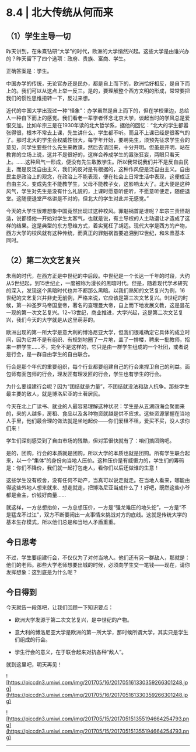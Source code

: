 # 8.4 | 北大传统从何而来 

## （1）学生主导一切

昨天讲到，在朱熹钻研“大学”的时代，欧洲的大学悄然兴起。这些大学是由谁兴办的？昨天留下了四个选项：政府、贵族、富商、学生。

正确答案是：学生。

中国办学的传统，无论官办还是民办，都是自上而下的，欧洲恰好相反，是自下而上的。我们可以从这点上举一反三。是的，要理解整个西方文明的形成，常常要把我们的惯性思维扭转一下，反过来想。

近代的中国大学出现过一种“怪象”：办学虽然是自上而下的，但在学校里边，总给人一种自下而上的感觉。我们看老一辈学者怀念北京大学，谈起当时的学风总是爱恨交加。比如牟宗三是在1930年读的北大哲学系，据他的回忆：“北大的学生都嚣张得很，根本不常去上课，先生讲什么，学生都不听。而且不上课已经是很客气的了。那时北大的学生会权威性很大，每学年开始，要聘先生，须预先征求学生会的意见，问学生要些什么先生来教课，然后去请回来，十分开明。但虽是开明，站在教育的立场上说，这并不是很好的，这样会养成学生的嚣张狂妄，两眼只看天上。……这种风气一形成，便没有先生敢教学生。所以我常说我们并不是反自由民主，而是反泛自由主义，我们的反对是有根据的，这种作风便是泛自由主义。自由民主是政治上的观念，在政治上不能表现，便在社会上日常生活中表现，这便成泛自由主义。变成先生不能教学生，父母不能教子女，这影响太大了。北大便是这种风气，学生对先生是没有什么礼貌的，上课时愿意听便听，不愿意听便走，随便退堂。这随便退堂严格讲是不对的，但北大的学生对此并无感觉。”

今天的大学生很难想象中国竟然出现过这种校风。罪魁祸首是谁呢？牟宗三责怪胡适，说都怪他一开始对学生太客气，也就是说，有主导权的人主动退让才造成了这样的结果。这是典型的东方思维方式，着实冤枉了胡适。现代大学是西方的产物，西方大学的校风就有这种传统，而真正的罪魁祸首要追溯到12世纪，和朱熹基本同时。

## （2）第二次文艺复兴

朱熹的时代，在西方正是中世纪的中后段。中世纪是一个长达一千年的时段，大约从5世纪起，到15世纪止，一度被称为漫长的黑暗时代。但是，随着现代学术研究的深入，发现这个黑暗时代也并不都那么黑暗。以我们熟知的文艺复兴为例，16世纪的文艺复兴并非史无前例，严格来说，它应该是第三次文艺复兴。9世纪的时候，第一神圣罗马帝国皇帝，著名的查理曼大帝，自上而下地发展文教，这是昙花一现的第一次文艺复兴。12~13世纪，商业推进，大学兴起，这是第二次文艺复兴，我们今天的大学就是从这里萌芽的。

欧洲出现的第一所大学是意大利的博洛尼亚大学，但我们很难确定它具体的成立时间，因为它并不是有组织、有规划地圈了一片地，盖了一排楼，聘来一批教师，招来一群学生……不，完全不是这样的，它只是由一群学生组成的一个社团，或者说是行会，是一群自由学生的自由联合。

行会是那个年代的重要组织，每个行业都要组建自己的行会来捍卫自己的利益。面包师有面包师的行会，理发匠有理发匠的行会，学生也有学生的行会。

为什么要组建行会呢？因为“团结就是力量”，不团结就没法和敌人抗争。那些学生最主要的敌人，就是博洛尼亚的土著居民。

今天在北上广读书、就业的人最容易理解这种状况：学生是从五湖四海会聚而来的，来的人越多，房租、食品以及各种物资就越是供不应求。这些资源掌握在当地人手里，他们最合理的做法就是坐地起价——你们爱租不租，爱买不买，没人求你们来！

学生们深刻感受到了自由市场的残酷，但对策很快就有了：咱们搞团购吧。

是的，团购，行会的本质就是团购，所以大学的本质也就是团购。所有学生联合起来，以一个“集体”的身份向当地人压价。这种压价是有威慑力的，学生们的筹码是：你们不降价，我们就一起打包走人，看你们以后还做谁的生意！

这些学生没有校舍，没有任何不动产，当真可以说走就走。在当地人看来，哪能由得这些外地人想来就来、想走就走，把博洛尼亚当成什么了！好吧，既然这些小爷都是金主，价钱好商量……

就这样，一方总想抬价，一方总想压价，一方是“强龙难压的地头蛇”，一方是“不是猛龙不过江”，双方不断要闹出一点事情来挑战对方的底线。这就是传统大学的基本生存模式，所以他们总是和当地人矛盾重重。

## 今日思考

不过，学生要组建行会，不仅仅为了对付当地人。他们还有另一群敌人，那就是：他们的老师。那些大学老师想要出城的时候，必须向学生交一笔钱——现在，请你发挥想象：这到底是为什么呢？

## 今日得到

今天就告一段落吧，让我们回顾一下知识要点：

* 欧洲大学发源于第二次文艺复兴，是中世纪的产物。

* 意大利的博洛尼亚大学是欧洲的第一所大学，那时候所谓大学，其实只是学生们组成的行会。

* 学生行会的意义，在于联合起来对抗各种“敌人”。

就到这里吧，明天再见！

![https://piccdn3.umiwi.com/img/201705/16/201705161330359266301248.jpg](https://piccdn3.umiwi.com/img/201705/16/201705161330359266301248.jpg)

![https://piccdn3.umiwi.com/img/201705/15/201705151355194664254793.png](https://piccdn3.umiwi.com/img/201705/15/201705151355194664254793.png)

---
